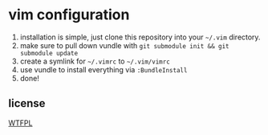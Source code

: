 vim configuration
=================

1.  installation is simple, just clone this repository into your `~/.vim` directory.
2.  make sure to pull down vundle with `git submodule init && git submodule update`
3.  create a symlink for `~/.vimrc` to `~/.vim/vimrc`
4.  use vundle to install everything via `:BundleInstall`
5.  done!

license
-------
[WTFPL](http://sam.zoy.org/wtfpl/)

